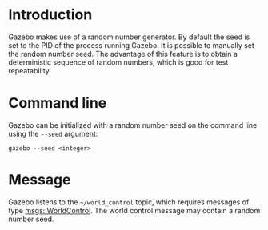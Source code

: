 # Introduction

Gazebo makes use of a random number generator. By default the seed is set to the PID of the process running Gazebo. It is possible to manually set the random number seed. The advantage of this feature is to obtain a deterministic sequence of random numbers, which is good for test repeatability.

# Command line

Gazebo can be initialized with a random number seed on the command line using the `--seed` argument:

~~~
gazebo --seed <integer>
~~~

# Message

Gazebo listens to the `~/world_control` topic, which requires messages of type [msgs::WorldControl](http://osrf-distributions.s3.amazonaws.com/gazebo/msg-api/dev/world__control_8proto.html). The world control message may contain a random number seed.
